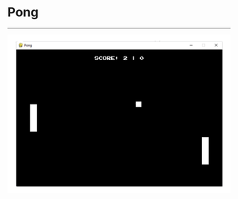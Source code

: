 # Pong
<hr style="height:1px; border:none; color: #808080; background-color: #808080;">

<img src="pong-readme-img.png" />

